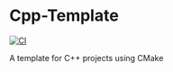 # Cpp-Template

[![CI](https://github.com/KaiserLancelot/Cpp-Template/workflows/CI/badge.svg?branch=master)](https://github.com/KaiserLancelot/Cpp-Template/actions)

A template for C++ projects using CMake
